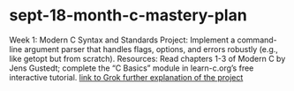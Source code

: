 # sept-18-month-c-mastery-plan

Week 1: Modern C Syntax and Standards
Project: Implement a command-line argument parser that handles flags, options, and errors robustly (e.g., like getopt but from scratch).
Resources: Read chapters 1-3 of Modern C by Jens Gustedt; complete the “C Basics” module in learn-c.org’s free interactive tutorial.
[link to Grok further explanation of the project](https://grok.com/share/c2hhcmQtMg%3D%3D_89851524-ade2-4383-968d-38c39574ed11)
